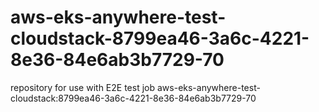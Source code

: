# aws-eks-anywhere-test-cloudstack-8799ea46-3a6c-4221-8e36-84e6ab3b7729-70
repository for use with E2E test job aws-eks-anywhere-test-cloudstack:8799ea46-3a6c-4221-8e36-84e6ab3b7729-70
